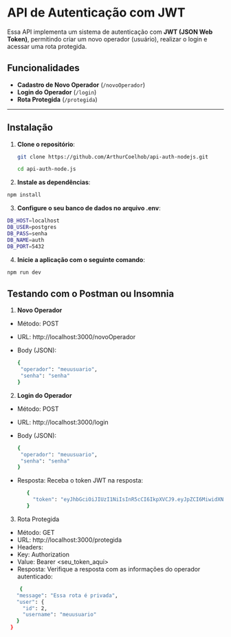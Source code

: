# API de Autenticação com JWT

Essa API implementa um sistema de autenticação com **JWT (JSON Web Token)**, permitindo criar um novo operador (usuário), realizar o login e acessar uma rota protegida.

## Funcionalidades

- **Cadastro de Novo Operador** (`/novoOperador`)
- **Login do Operador** (`/login`)
- **Rota Protegida** (`/protegida`)

---

## Instalação

1. **Clone o repositório**:
   ```bash
   git clone https://github.com/ArthurCoelhob/api-auth-nodejs.git
   ```
   ```bash
   cd api-auth-node.js
    ```

 2. **Instale as dependências**:
   ```bash
   npm install
   ```
 3. **Configure o seu banco de dados no arquivo .env**:
   ```bash
  DB_HOST=localhost
  DB_USER=postgres
  DB_PASS=senha
  DB_NAME=auth
  DB_PORT=5432
   ```

 4. **Inicie a aplicação com o seguinte comando**:
   ```bash
   npm run dev
   ```


## Testando com o Postman ou Insomnia

1. **Novo Operador**
- Método: POST
- URL: http://localhost:3000/novoOperador
- Body (JSON):

   ```bash
   {
    "operador": "meuusuario",
    "senha": "senha"
   }
   ```


2. **Login do Operador**
- Método: POST
- URL: http://localhost:3000/login
- Body (JSON):
   ```bash
   {
    "operador": "meuusuario",
    "senha": "senha"
   }
   ```
- Resposta: Receba o token JWT na resposta:

  ```bash
     {
       "token": "eyJhbGciOiJIUzI1NiIsInR5cCI6IkpXVCJ9.eyJpZCI6MiwidXNlcm5hbWUiOiJ0aWFvdmF2YSIsImlhdCI6MTczMTk2MDkxMCwiZXhwIjoxNzMxOTY0NTEwfQ.pCqN4Vo4ZONHIx3OvIIf5zflBxBjZ__CMxnPqO0iIeI"
     }
     ```

3. Rota Protegida
- Método: GET
- URL: http://localhost:3000/protegida
- Headers:
- Key: Authorization
- Value: Bearer <seu_token_aqui>
- Resposta: Verifique a resposta com as informações do operador autenticado:
 ```bash
     {
    "message": "Essa rota é privada",
    "user": {
      "id": 2,
      "username": "meuusuario"
    }
  }
   ```
